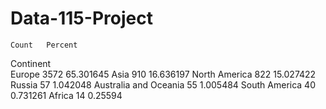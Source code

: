 # Data-115-Project

	Count	Percent
Continent		
Europe	3572	65.301645
Asia	910	16.636197
North America	822	15.027422
Russia	57	1.042048
Australia and Oceania	55	1.005484
South America	40	0.731261
Africa	14	0.25594
